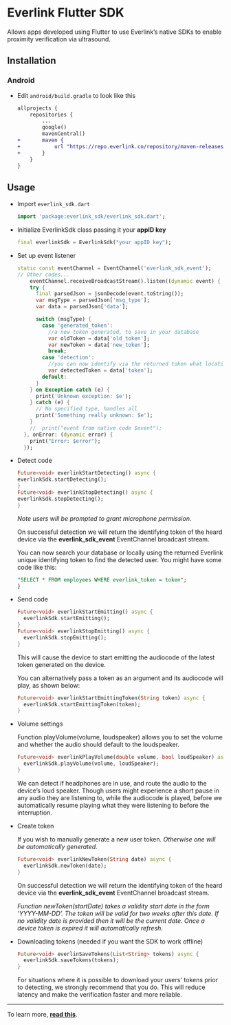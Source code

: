 # Everlink Flutter SDK

Allows apps developed using Flutter to use Everlink’s native SDKs to enable proximity verification via ultrasound.

## Installation

### Android

- Edit `android/build.gradle` to look like this

    ```diff
    allprojects {
        repositories {
            ...
            google()
            mavenCentral()
    +       maven {
    +           url "https://repo.everlink.co/repository/maven-releases/"
    +       }
        }
    }
    ```

## Usage

- Import `everlink_sdk.dart`
       
   ```dart
   import 'package:everlink_sdk/everlink_sdk.dart';
   ```

- Initialize EverlinkSdk class passing it your **appID key**

   ```dart
   final everlinkSdk = EverlinkSdk("your appID key");
   ```

- Set up event listener

  ```dart
  static const eventChannel = EventChannel('everlink_sdk_event');
  // Other codes...
      eventChannel.receiveBroadcastStream().listen((dynamic event) {
      try {
        final parsedJson = jsonDecode(event.toString());
        var msgType = parsedJson['msg_type'];
        var data = parsedJson['data'];

        switch (msgType) {
          case 'generated_token':
            //a new token generated, to save in your database
            var oldToken = data['old_token'];
            var newToken = data['new_token'];
            break;
          case 'detection':
            //you can now identify via the returned token what location/device was heard
            var detectedToken = data['token'];
          default:
        }
      } on Exception catch (e) {
        print('Unknown exception: $e');
      } catch (e) {
        // No specified type, handles all
        print('Something really unknown: $e');
      }
      //  print("event from native code $event");
    }, onError: (dynamic error) {
      print("Error: $error");
    });
  ```

- Detect code
  ```dart
  Future<void> everlinkStartDetecting() async {
  everlinkSdk.startDetecting();
  }
  Future<void> everlinkStopDetecting() async {
  everlinkSdk.stopDetecting();
  }
  ```
  
  *Note users will be prompted to grant microphone permission.*

  On successful detection we will return the identifying token of the heard device via the **everlink_sdk_event** EventChannel broadcast stream.

  ‍You can now search your database or locally using the returned Everlink unique identifying token to find the detected user. You might have some code like this:

  ```sql
  "SELECT * FROM employees WHERE everlink_token = token";
  }
  ```

- Send code
  ```dart
  Future<void> everlinkStartEmitting() async {
    everlinkSdk.startEmitting();
  }
  Future<void> everlinkStopEmitting() async {
    everlinkSdk.stopEmitting();
  }
  ```

  This will cause the device to start emitting the audiocode of the latest token generated on the device.

  You can alternatively pass a token as an argument and its audiocode will play, as shown below:

  ```dart
  Future<void> everlinkStartEmittingToken(String token) async {
    everlinkSdk.startEmittingToken(token);
  }
  ```

- Volume settings

  Function playVolume(volume, loudspeaker) allows you to set the volume and whether the audio should default to the loudspeaker.

  ```dart
  Future<void> everlinkPlayVolume(double volume, bool loudSpeaker) async {
    everlinkSdk.playVolume(volume, loudSpeaker);
  }
  ```

  We can detect if headphones are in use, and route the audio to the device’s loud speaker. Though users might experience a short pause in any audio they are listening to, while the audiocode is played, before we automatically resume playing what they were listening to before the interruption.

- Create token

  If you wish to manually generate a new user token. *Otherwise one will be automatically generated.*

  ```dart
  Future<void> everlinkNewToken(String date) async {
    everlinkSdk.newToken(date);
  }
  ```

  On successful detection we will return the identifying token of the heard device via the **everlink_sdk_event** EventChannel broadcast stream.

  *Function newToken(startDate) takes a validity start date in the form 'YYYY-MM-DD’. The token will be valid for two weeks after this date. If no validity date is provided then it will be the current date.  Once a device token is expired it will automatically refresh.*

- Downloading tokens (needed if you want the SDK to work offline)

  ```dart
  Future<void> everlinSaveTokens(List<String> tokens) async {
    everlinkSdk.saveTokens(tokens);
  }
  ```

  For situations where it is possible to download your users' tokens prior to detecting, we strongly recommend that you do. This will reduce latency and make the verification faster and more reliable.

---

To learn more, **[read this](https://developer.everlink.co/developer-documention/android)**.
